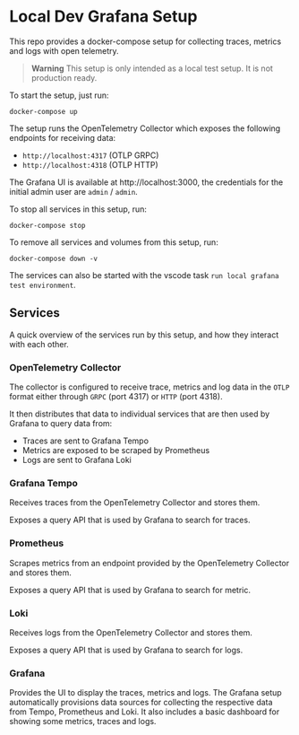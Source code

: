 # Local Dev Grafana Setup

This repo provides a docker-compose setup for collecting traces, metrics and logs with open telemetry.

> **Warning**
> This setup is only intended as a local test setup. It is not production ready.

To start the setup, just run:
```
docker-compose up
```

The setup runs the OpenTelemetry Collector which exposes the following endpoints for receiving data:
- `http://localhost:4317` (OTLP GRPC)
- `http://localhost:4318` (OTLP HTTP)


The Grafana UI is available at http://localhost:3000, the credentials for the initial admin user are `admin` / `admin`.

To stop all services in this setup, run:
```
docker-compose stop
```

To remove all services and volumes from this setup, run:
```
docker-compose down -v
```

The services can also be started with the vscode task `run local grafana test environment`.

## Services

A quick overview of the services run by this setup, and how they interact with each other.

### OpenTelemetry Collector

The collector is configured to receive trace, metrics and log data in the `OTLP` format either through `GRPC` (port 4317) or `HTTP` (port 4318).

It then distributes that data to individual services that are then used by Grafana to query data from:
- Traces are sent to Grafana Tempo
- Metrics are exposed to be scraped by Prometheus
- Logs are sent to Grafana Loki

### Grafana Tempo

Receives traces from the OpenTelemetry Collector and stores them.

Exposes a query API that is used by Grafana to search for traces.

### Prometheus

Scrapes metrics from an endpoint provided by the OpenTelemetry Collector and stores them.

Exposes a query API that is used by Grafana to search for metric.

### Loki

Receives logs from the OpenTelemetry Collector and stores them.

Exposes a query API that is used by Grafana to search for logs.

### Grafana

Provides the UI to display the traces, metrics and logs. The Grafana setup automatically provisions data sources for collecting the respective data from Tempo, Prometheus and Loki. It also includes a basic dashboard for showing some metrics, traces and logs.
